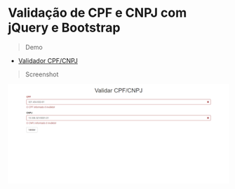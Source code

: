 # Validação de CPF e CNPJ com jQuery e Bootstrap

> Demo

* [Validador CPF/CNPJ](https://js-validar-cpfcnpj.netlify.com/)

> Screenshot

![js-validar-cpfcnpj](https://raw.githubusercontent.com/fernandovaller/js-validar-cpfcnpj/master/screenshot.png)
